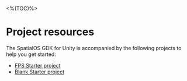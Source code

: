 <%(TOC)%>
# Project resources

The SpatialOS GDK for Unity is accompanied by the following projects to help you get started:

* [FPS Starter project]({{urlRoot}}/projects/fps/overview)
* [Blank Starter project]({{urlRoot}}/projects/blank/overview)
